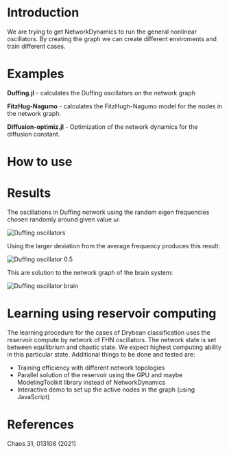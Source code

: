# Introduction
We are trying to get NetworkDynamics to run the general nonlinear oscillators.
By creating the graph we can create different enviroments and train different
cases. 
# Examples
**Duffing.jl** - calculates the Duffing oscillators on the network graph

**FitzHug-Nagumo** - calculates the FitzHugh-Nagumo model for the nodes in the network graph.

**Diffusion-optimiz.jl** - Optimization of the network dynamics for the diffusion constant.

# How to use

# Results
The oscillations in Duffing network using the random eigen frequencies chosen randomly around given value $\omega$:


![Duffing oscillators](./figs/duffing_barabasi_albert.png)

Using the larger deviation from the average frequency produces this result:

![Duffing oscillator 0.5](./figs/duffing_barabasi_albert_0_5.png)

This are solution to the network graph of the brain system:

![Duffing oscillator brain](./figs/duffing_brain_graph.png)

# Learning using reservoir computing
The learning procedure for the cases of Drybean classification uses the reservoir compute by network of FHN oscillators.
The network state is set between equilibrium and chaotic state. We expect highest computing ability in this particular state. 
Additional things to be done and tested are:
- Training efficiency with different network topologies
- Parallel solution of the reservoir using the GPU and maybe ModelingToolkit library instead of NetworkDynamics
- Interactive demo to set up the active nodes in the graph (using JavaScript)

# References

Chaos 31, 013108 (2021)